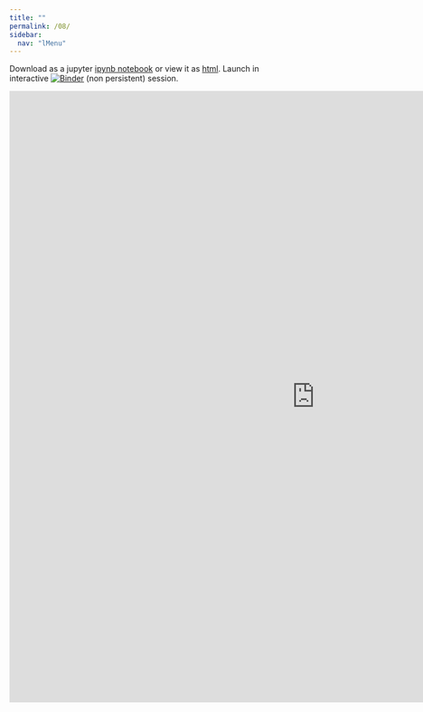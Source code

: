 ```yaml
---
title: ""
permalink: /08/
sidebar:
  nav: "lMenu"
---
```


Download as a jupyter [ipynb notebook](https://datascience-intro.github.io/1MS041-2020/lectures/08.ipynb) or view it as [html](https://datascience-intro.github.io/1MS041-2020/lectures/08.html).
Launch in interactive <a  href="https://mybinder.org/v2/gh/datascience-intro/1MS041-2020/gh-pages?filepath=lectures%2F08.ipynb" target="_blank"><img src="https://mybinder.org/badge_logo.svg" alt="Binder"></a> (non persistent) session.

<iframe src="https://datascience-intro.github.io/1MS041-2020/lectures/08.html" width="1080" height="1080" frameborder="0"></iframe>

    